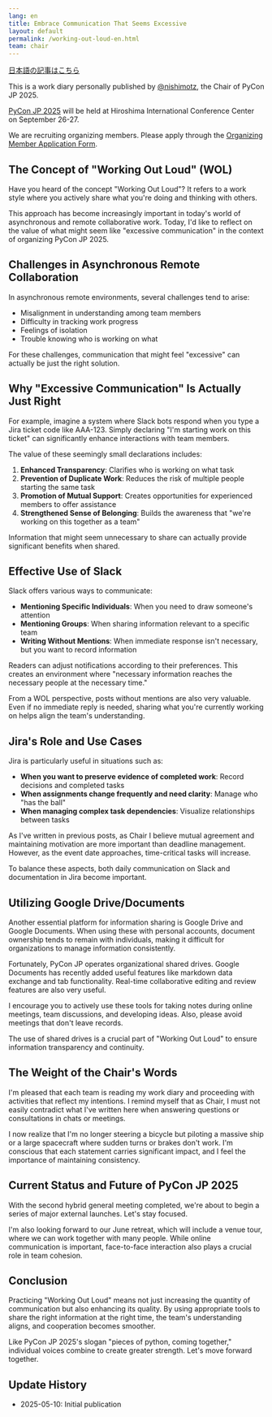 ```yaml
---
lang: en
title: Embrace Communication That Seems Excessive
layout: default
permalink: /working-out-loud-en.html
team: chair
---
```


[日本語の記事はこちら](/working-out-loud-ja.html)

This is a work diary personally published by [@nishimotz](https://d.nishimotz.com/aboutme), the Chair of PyCon JP 2025.

[PyCon JP 2025](https://2025.pycon.jp/) will be held at Hiroshima International Conference Center on September 26-27.

We are recruiting organizing members. Please apply through the [Organizing Member Application Form](https://forms.gle/7irqYKhZVj7AY7LfA).

## The Concept of "Working Out Loud" (WOL)

Have you heard of the concept "Working Out Loud"? It refers to a work style where you actively share what you're doing and thinking with others.

This approach has become increasingly important in today's world of asynchronous and remote collaborative work. Today, I'd like to reflect on the value of what might seem like "excessive communication" in the context of organizing PyCon JP 2025.

## Challenges in Asynchronous Remote Collaboration

In asynchronous remote environments, several challenges tend to arise:

- Misalignment in understanding among team members
- Difficulty in tracking work progress
- Feelings of isolation
- Trouble knowing who is working on what

For these challenges, communication that might feel "excessive" can actually be just the right solution.

## Why "Excessive Communication" Is Actually Just Right

For example, imagine a system where Slack bots respond when you type a Jira ticket code like AAA-123. Simply declaring "I'm starting work on this ticket" can significantly enhance interactions with team members.

The value of these seemingly small declarations includes:

1. **Enhanced Transparency**: Clarifies who is working on what task
2. **Prevention of Duplicate Work**: Reduces the risk of multiple people starting the same task
3. **Promotion of Mutual Support**: Creates opportunities for experienced members to offer assistance
4. **Strengthened Sense of Belonging**: Builds the awareness that "we're working on this together as a team"

Information that might seem unnecessary to share can actually provide significant benefits when shared.

## Effective Use of Slack

Slack offers various ways to communicate:

- **Mentioning Specific Individuals**: When you need to draw someone's attention
- **Mentioning Groups**: When sharing information relevant to a specific team
- **Writing Without Mentions**: When immediate response isn't necessary, but you want to record information

Readers can adjust notifications according to their preferences. This creates an environment where "necessary information reaches the necessary people at the necessary time."

From a WOL perspective, posts without mentions are also very valuable. Even if no immediate reply is needed, sharing what you're currently working on helps align the team's understanding.

## Jira's Role and Use Cases

Jira is particularly useful in situations such as:

- **When you want to preserve evidence of completed work**: Record decisions and completed tasks
- **When assignments change frequently and need clarity**: Manage who "has the ball"
- **When managing complex task dependencies**: Visualize relationships between tasks

As I've written in previous posts, as Chair I believe mutual agreement and maintaining motivation are more important than deadline management. However, as the event date approaches, time-critical tasks will increase.

To balance these aspects, both daily communication on Slack and documentation in Jira become important.

## Utilizing Google Drive/Documents

Another essential platform for information sharing is Google Drive and Google Documents. When using these with personal accounts, document ownership tends to remain with individuals, making it difficult for organizations to manage information consistently.

Fortunately, PyCon JP operates organizational shared drives. Google Documents has recently added useful features like markdown data exchange and tab functionality. Real-time collaborative editing and review features are also very useful.

I encourage you to actively use these tools for taking notes during online meetings, team discussions, and developing ideas. Also, please avoid meetings that don't leave records.

The use of shared drives is a crucial part of "Working Out Loud" to ensure information transparency and continuity.

## The Weight of the Chair's Words

I'm pleased that each team is reading my work diary and proceeding with activities that reflect my intentions. I remind myself that as Chair, I must not easily contradict what I've written here when answering questions or consultations in chats or meetings.

I now realize that I'm no longer steering a bicycle but piloting a massive ship or a large spacecraft where sudden turns or brakes don't work. I'm conscious that each statement carries significant impact, and I feel the importance of maintaining consistency.

## Current Status and Future of PyCon JP 2025

With the second hybrid general meeting completed, we're about to begin a series of major external launches. Let's stay focused.

I'm also looking forward to our June retreat, which will include a venue tour, where we can work together with many people. While online communication is important, face-to-face interaction also plays a crucial role in team cohesion.

## Conclusion

Practicing "Working Out Loud" means not just increasing the quantity of communication but also enhancing its quality. By using appropriate tools to share the right information at the right time, the team's understanding aligns, and cooperation becomes smoother.

Like PyCon JP 2025's slogan "pieces of python, coming together," individual voices combine to create greater strength. Let's move forward together.

## Update History

- 2025-05-10: Initial publication
